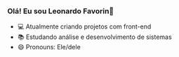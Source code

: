 ### Olá! Eu sou Leonardo Favorin👋

- 💻 Atualmente criando projetos com front-end
- 📚 Estudando análise e desenvolvimento de sistemas
- 😄 Pronouns: Ele/dele
